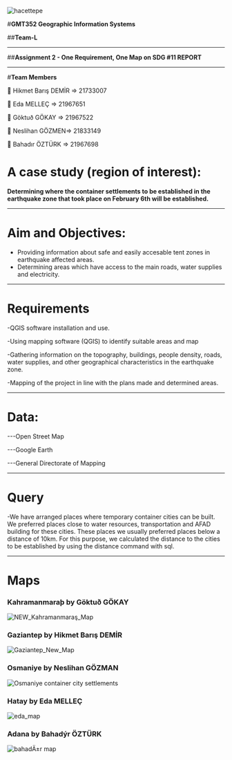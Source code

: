 ![hacettepe](https://user-images.githubusercontent.com/38729621/228668415-9e9732b7-9678-4d20-a616-cd8bc0ffbd60.jpeg)

#**GMT352 Geographic Information Systems**

##**Team-L**

---

##**Assignment 2 - One Requirement, One Map on SDG #11 REPORT**

---

#**Team Members**
 
👤 Hikmet Barış DEMİR => 21733007

👤 Eda MELLEÇ => 21967651

👤 Göktuð GÖKAY => 21967522

👤 Neslihan GÖZMEN=> 21833149

👤 Bahadır ÖZTÜRK => 21967698

# A case study (region of interest):
**Determining where the container settlements to be established in the earthquake zone that took place on February 6th will be established.**

---

# Aim and Objectives:
- Providing information about safe and easily accesable tent zones in earthquake affected areas.
- Determining areas which have access to the main roads, water supplies and electricity.

---

# Requirements
-QGIS software installation and use.

-Using mapping software (QGIS) to identify suitable areas and map

-Gathering information on the topography, buildings, people density, roads, water supplies, and other geographical characteristics in the earthquake zone. 

-Mapping of the project in line with the plans made and determined areas.

---

# Data: 
---Open Street Map

---Google Earth

---General Directorate of Mapping

---

# Query
-We have arranged places where temporary container cities can be built. We preferred places close to water resources, transportation and AFAD building for these cities. These places we usually preferred places below a distance of 10km. For this purpose, we calculated the distance to the cities to be established by using the distance command with sql.


---


# Maps 

### Kahramanmaraþ by Göktuð GÖKAY
![NEW_Kahramanmaraş_Map](https://user-images.githubusercontent.com/115430471/230783387-b15030bf-9a37-44f4-bbdd-97c889adc72f.png)

### Gaziantep by Hikmet Barış DEMİR
![Gaziantep_New_Map](https://user-images.githubusercontent.com/38729621/231264911-e8c3c475-4d4b-4aa4-ad2a-4d8ed7f2951c.png)


### Osmaniye by Neslihan GÖZMAN 
![Osmaniye container city settlements](https://user-images.githubusercontent.com/38729621/228684682-0f1429df-6c1d-4c69-8fdd-c43fd5f56379.png)

### Hatay by Eda MELLEÇ
![eda_map](https://user-images.githubusercontent.com/38729621/228684896-0a0e1871-2925-4c07-8a38-e28180ad7895.jpg)

### Adana by Bahadýr ÖZTÜRK
![bahadÄ±r map](https://user-images.githubusercontent.com/38729621/228684958-65598298-b678-405f-a556-2f0699452bf2.jpg)
